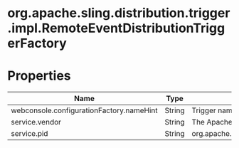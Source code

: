 # org.apache.sling.distribution.trigger.impl.RemoteEventDistributionTriggerFactory

# Properties

| Name | Type | Value |
| ---- | ---- | ----- |
| webconsole.configurationFactory.nameHint | String | Trigger name: {name} |
| service.vendor | String | The Apache Software Foundation |
| service.pid | String | org.apache.sling.distribution.trigger.impl.RemoteEventDistributionTriggerFactory |
